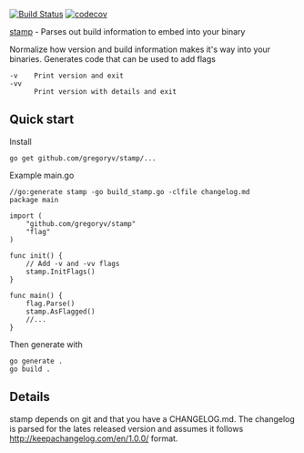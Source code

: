 [![Build Status](https://travis-ci.org/gregoryv/stamp.svg?branch=master)](https://travis-ci.org/gregoryv/stamp)
[![codecov](https://codecov.io/gh/gregoryv/stamp/branch/master/graph/badge.svg)](https://codecov.io/gh/gregoryv/stamp)

[stamp](https://godoc.org/github.com/gregoryv/stamp) - Parses out build information to embed into your binary

Normalize how version and build information makes it's way into your binaries.
Generates code that can be used to add flags

    -v    Print version and exit
    -vv
          Print version with details and exit

## Quick start

Install

    go get github.com/gregoryv/stamp/...

Example main.go

	//go:generate stamp -go build_stamp.go -clfile changelog.md
    package main

	import (
		"github.com/gregoryv/stamp"
		"flag"
	)

	func init() {
		// Add -v and -vv flags
		stamp.InitFlags()
	}

	func main() {
		flag.Parse()
		stamp.AsFlagged()
		//...
	}


Then generate with

    go generate .
	go build .

## Details

stamp depends on git and that you have a CHANGELOG.md. The changelog is parsed for the lates
released version and assumes it follows http://keepachangelog.com/en/1.0.0/ format.
